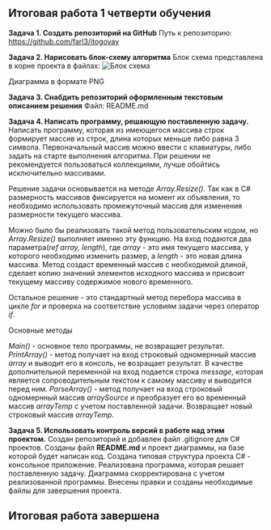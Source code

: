 ## Итоговая работа 1 четверти обучения 
**Задача 1. Создать репозиторий на GitHub**
Путь к репозиторию: https://github.com/farl3/itogovay

**Задача 2. Нарисовать блок-схему алгоритма**
Блок схема представлена в корне проекта в файлaх:
![Блок схема](../../../../../../C:/Users/user/Desktop/%D0%98%D1%82%D0%BE%D0%B3%D0%BE%D0%B2%D0%B0%D1%8F/itogovay/%D0%91%D0%BB%D0%BE%D0%BA%20%D1%81%D1%85%D0%B5%D0%BC%D0%B0.png)

Диаграмма в формате PNG

**Задача 3. Снабдить репозиторий оформленным текстовым описанием решения**
Файл: README.md

**Задача 4. Написать программу, решающую поставленную задачу.**
Написать программу, которая из имеющегося массива строк формирует массив из строк, длина которых меньше либо равна 3 символа. Первоначальный массив можно ввести с клавиатуры, либо задать на старте выполнения алгоритма. При решении не рекомендуется пользоваться коллекциями, лучше обойтись исключительно массивами.

Решение задачи основывается на методе *Array.Resize()*. Так как в C# размерность массивов фиксируется на момент их объявления, то необходимо использовать промежуточный массив для изменения размерности текущего массива.

Можно было бы реализовать такой метод пользовательским кодом, но *Array.Resize()* выполняет именно эту функцию. На вход подаются два параметра(*ref array, length*), где *array* - это имя текущего массива, у которого необходимо изменить размер, а *length* - это новая длина массива. Метод создаст временный массив с необходимой длиной, сделает копию значений элементов исходного массива и присвоит текущему массиву содержимое нового временного.

Остальное решение - это стандартный метод перебора массива в цикле *for* и проверка на соответствие условиям задачи через оператор *if*.

Основные методы

*Main()* - основное тело программы, не возвращает результат.
*PrintArray()* - метод получает на вход строковый одномернный массив *array* и выводит его в консоль, не возращает результат. В качестве дополнительной переменной на вход подается строка *message*, которая является сопроводительным текстом к самому массиву и выводится перед ним.
*ParseArray()* - метод получает на вход строковый одномернный массив *arraySource* и преобразует его во временный массив *arrayTemp* с учетом поставленной задачи. Возвращает новый строковый массив *arrayTemp*.

**Задача 5. Использовать контроль версий в работе над этим проектом.**
Создан репозиторий и добавлен файл .gitignore для C# проектов.
Созданы файл **README.md** и проект диаграммы, на базе которой будет написан код.
Создана типовая структура проекта C# - консольное приложение.
Реализована программа, которая решает поставленную задачу.
Диаграмма скорректирована с учетом реализованной программы.
Внесены правки и созданы необходимые файлы для завершения проекта.
## Итоговая работа завершена